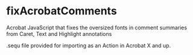 # fixAcrobatComments
Acrobat JavaScript that fixes the oversized fonts in comment summaries from Caret, Text and Highlight annotations

.sequ file provided for importing as an Action in Acrobat X and up.
